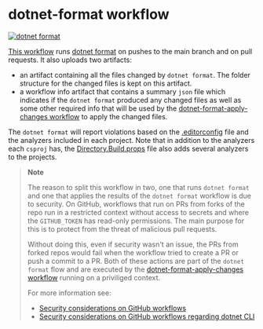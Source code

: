 # dotnet-format workflow

[![dotnet format](https://github.com/edumserrano/dotnet-sdk-extensions/actions/workflows/dotnet-format.yml/badge.svg)](https://github.com/edumserrano/dotnet-sdk-extensions/actions/workflows/dotnet-format.yml)

[This workflow](/.github/workflows/dotnet-format.yml) runs [dotnet format](https://github.com/dotnet/format) on pushes to the main branch and on pull requests. It also uploads two artifacts:

- an artifact containing all the files changed by `dotnet format`. The folder structure for the changed files is kept on this artifact.
- a workflow info artifact that contains a summary `json` file which indicates if the `dotnet format` produced any changed files as well as some other required info that will be used by the [dotnet-format-apply-changes workflow](/docs/dev-notes/workflows/dotnet-format-apply-changes-workflow.md) to apply the changed files.

The `dotnet format` will report violations based on the [.editorconfig](/.editorconfig) file and the analyzers included in each project. Note that in addition to the analyzers each `csproj` has, the [Directory.Build.props](/docs/dev-notes/README.md#projects-wide-configuration) file also adds several analyzers to the projects.

> **Note**
>
> The reason to split this workflow in two, one that runs `dotnet format` and one that applies the results of the `dotnet format` workflow is due to security. On GitHub, workflows that run on PRs from forks of the repo run in a restricted context without access to secrets and where the `GITHUB_TOKEN` has read-only permissions. The main purpose for this is to protect from the threat of malicious pull requests.
>
> Without doing this, even if security wasn't an issue, the PRs from forked repos would fail when the workflow tried to create a PR or push a commit to a PR. Both of these actions are part of the `dotnet format` flow and are executed by the [dotnet-format-apply-changes workflow](/docs/dev-notes/workflows/dotnet-format-apply-changes-workflow.md) running on a priviliged context.
>
> For more information see:
>
> - [Security considerations on GitHub workflows](/docs/dev-notes/workflows/security-considerations.md)
> - [Security considerations on GitHub workflows regarding dotnet CLI](/docs/dev-notes/workflows/security-considerations-and-dotnet.md)
